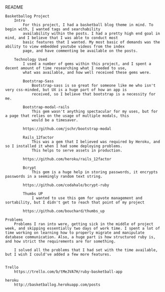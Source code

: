 README
	
	Basketballog Project
		Intro
			For this project, I had a basketball blog theme in mind. To begin with, I wanted tags and searchability 
			availability within the posts. I had a pretty high end goal in mind, and I believe that I was able to conduct most
			basic features that I wanted. My most basic of demands was the ability to view embedded youtube videos from the index
			page, and have commenting be available on the posts. 
		
		Technology Used
			I used a number of gems within this project, and I spent a decent amount of time researching what I needed to use, 
			what was available, and how well received these gems were. 
			
			Bootstrap-Sass
				Bootstrap-sass is so great for someone like me who isn't very css-minded, but UX is a huge part of how an app is
				received, so I believe that bootstrap is a necessity for me. 
			
			Bootstrap-modal-rails
				This gem wasn't anything spectacular for my uses, but for a page that relies on the usage of multiple modals, this 
				would be a timesaver. 
				
			https://github.com/jschr/bootstrap-modal
	
			Rails_12factor
				This was a gem that I believed was required by Heroku, and so I installed it when I had some deploying problems. 
				This helps to serve assets in production. 
				
			https://github.com/heroku/rails_12factor
			
			Bcrypt
				This gem is a huge help in storing passwords, it encrypts passwords in a seemingly random text string.
				
			https://github.com/codahale/bcrypt-ruby
			
			Thumbs UP
				I wanted to use this gem for upvote management and sortability, but I didn't get to reach that point of my project
				
			https://github.com/bouchard/thumbs_up
			
	Problems
		Problems I ran into were, getting sick in the middle of project week, and skipping essentially two days of work time. I spent a lot of time working on learning how to properly migrate and manipulate database communication. Also, a huge part is how structured ruby is, and how strict the requirements are for something. 

		I solved all the problems that I had set with the time available, but I wish I could've added a few more features. 


	Trello
		https://trello.com/b/tMeJVA7H/ruby-basketball-app

	heroku
		http://basketballog.herokuapp.com/posts
			
